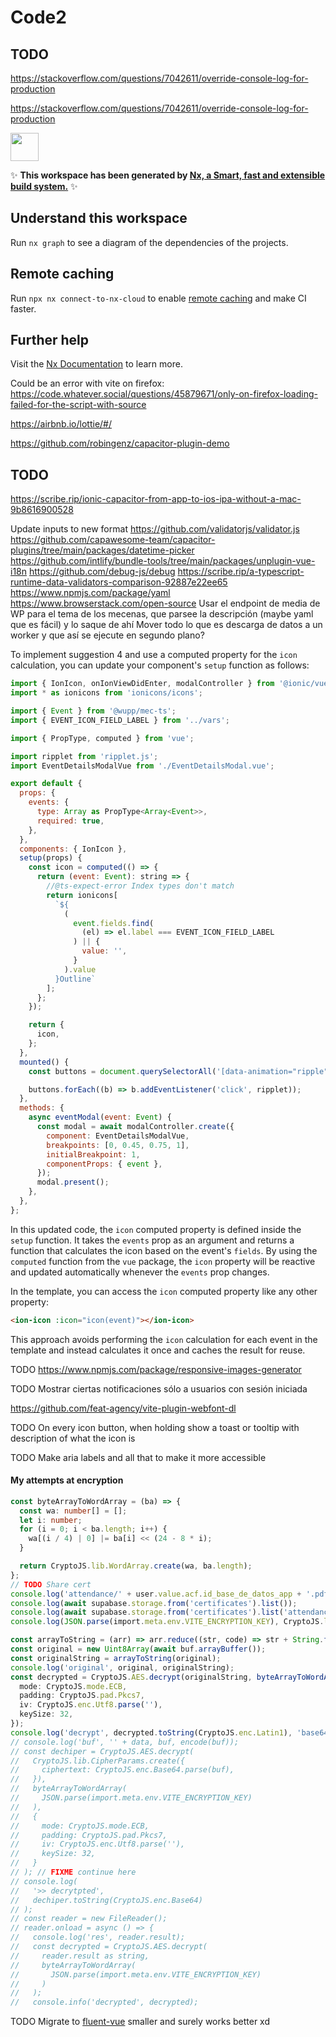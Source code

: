 # Code2

## TODO

https://stackoverflow.com/questions/7042611/override-console-log-for-production

https://stackoverflow.com/questions/7042611/override-console-log-for-production

<a href="https://nx.dev" target="_blank" rel="noreferrer"><img src="https://raw.githubusercontent.com/nrwl/nx/master/images/nx-logo.png" width="45"></a>

✨ **This workspace has been generated by [Nx, a Smart, fast and extensible build system.](https://nx.dev)** ✨

## Understand this workspace

Run `nx graph` to see a diagram of the dependencies of the projects.

## Remote caching

Run `npx nx connect-to-nx-cloud` to enable [remote caching](https://nx.app) and make CI faster.

## Further help

Visit the [Nx Documentation](https://nx.dev) to learn more.

Could be an error with vite on firefox: https://code.whatever.social/questions/45879671/only-on-firefox-loading-failed-for-the-script-with-source

https://airbnb.io/lottie/#/

https://github.com/robingenz/capacitor-plugin-demo

## TODO

https://scribe.rip/ionic-capacitor-from-app-to-ios-ipa-without-a-mac-9b8616900528

Update inputs to new format
https://github.com/validatorjs/validator.js
https://github.com/capawesome-team/capacitor-plugins/tree/main/packages/datetime-picker
https://github.com/intlify/bundle-tools/tree/main/packages/unplugin-vue-i18n
https://github.com/debug-js/debug
https://scribe.rip/a-typescript-runtime-data-validators-comparison-92887e22ee65
https://www.npmjs.com/package/yaml
https://www.browserstack.com/open-source
Usar el endpoint de media de WP para el tema de los mecenas, que parsee la descripción (maybe yaml que es fácil) y lo saque de ahí
Mover todo lo que es descarga de datos a un worker y que así se ejecute en segundo plano?

To implement suggestion 4 and use a computed property for the `icon` calculation, you can update your component's `setup` function as follows:

```javascript
import { IonIcon, onIonViewDidEnter, modalController } from '@ionic/vue';
import * as ionicons from 'ionicons/icons';

import { Event } from '@wupp/mec-ts';
import { EVENT_ICON_FIELD_LABEL } from '../vars';

import { PropType, computed } from 'vue';

import ripplet from 'ripplet.js';
import EventDetailsModalVue from './EventDetailsModal.vue';

export default {
  props: {
    events: {
      type: Array as PropType<Array<Event>>,
      required: true,
    },
  },
  components: { IonIcon },
  setup(props) {
    const icon = computed(() => {
      return (event: Event): string => {
        //@ts-expect-error Index types don't match
        return ionicons[
          `${
            (
              event.fields.find(
                (el) => el.label === EVENT_ICON_FIELD_LABEL
              ) || {
                value: '',
              }
            ).value
          }Outline`
        ];
      };
    });

    return {
      icon,
    };
  },
  mounted() {
    const buttons = document.querySelectorAll('[data-animation="ripple"]');

    buttons.forEach((b) => b.addEventListener('click', ripplet));
  },
  methods: {
    async eventModal(event: Event) {
      const modal = await modalController.create({
        component: EventDetailsModalVue,
        breakpoints: [0, 0.45, 0.75, 1],
        initialBreakpoint: 1,
        componentProps: { event },
      });
      modal.present();
    },
  },
};
```

In this updated code, the `icon` computed property is defined inside the `setup` function. It takes the `events` prop as an argument and returns a function that calculates the icon based on the event's `fields`. By using the `computed` function from the `vue` package, the `icon` property will be reactive and updated automatically whenever the `events` prop changes.

In the template, you can access the `icon` computed property like any other property:

```html
<ion-icon :icon="icon(event)"></ion-icon>
```

This approach avoids performing the `icon` calculation for each event in the template and instead calculates it once and caches the result for reuse.

TODO https://www.npmjs.com/package/responsive-images-generator

TODO Mostrar ciertas notificaciones sólo a usuarios con sesión iniciada

https://github.com/feat-agency/vite-plugin-webfont-dl

TODO On every icon button, when holding show a toast or tooltip with description of what the icon is

TODO Make aria labels and all that to make it more accessible

#### My attempts at encryption

```ts
const byteArrayToWordArray = (ba) => {
  const wa: number[] = [];
  let i: number;
  for (i = 0; i < ba.length; i++) {
    wa[(i / 4) | 0] |= ba[i] << (24 - 8 * i);
  }

  return CryptoJS.lib.WordArray.create(wa, ba.length);
};
// TODO Share cert
console.log('attendance/' + user.value.acf.id_base_de_datos_app + '.pdf.pem');
console.log(await supabase.storage.from('certificates').list());
console.log(await supabase.storage.from('certificates').list('attendance'));
console.log(JSON.parse(import.meta.env.VITE_ENCRYPTION_KEY), CryptoJS.lib.WordArray.create(JSON.parse(import.meta.env.VITE_ENCRYPTION_KEY)), byteArrayToWordArray(JSON.parse(import.meta.env.VITE_ENCRYPTION_KEY)));

const arrayToString = (arr) => arr.reduce((str, code) => str + String.fromCharCode(code), '');
const original = new Uint8Array(await buf.arrayBuffer());
const originalString = arrayToString(original);
console.log('original', original, originalString);
const decrypted = CryptoJS.AES.decrypt(originalString, byteArrayToWordArray(JSON.parse(import.meta.env.VITE_ENCRYPTION_KEY)), {
  mode: CryptoJS.mode.ECB,
  padding: CryptoJS.pad.Pkcs7,
  iv: CryptoJS.enc.Utf8.parse(''),
  keySize: 32,
});
console.log('decrypt', decrypted.toString(CryptoJS.enc.Latin1), 'base64', decrypted.toString(CryptoJS.enc.Base64), 'latin1 -> base64', encode(decrypted.toString(CryptoJS.enc.Latin1)));
// console.log('buf', '' + data, buf, encode(buf));
// const dechiper = CryptoJS.AES.decrypt(
//   CryptoJS.lib.CipherParams.create({
//     ciphertext: CryptoJS.enc.Base64.parse(buf),
//   }),
//   byteArrayToWordArray(
//     JSON.parse(import.meta.env.VITE_ENCRYPTION_KEY)
//   ),
//   {
//     mode: CryptoJS.mode.ECB,
//     padding: CryptoJS.pad.Pkcs7,
//     iv: CryptoJS.enc.Utf8.parse(''),
//     keySize: 32,
//   }
// ); // FIXME continue here
// console.log(
//   '>> decrytpted',
//   dechiper.toString(CryptoJS.enc.Base64)
// );
// const reader = new FileReader();
// reader.onload = async () => {
//   console.log('res', reader.result);
//   const decrypted = CryptoJS.AES.decrypt(
//     reader.result as string,
//     byteArrayToWordArray(
//       JSON.parse(import.meta.env.VITE_ENCRYPTION_KEY)
//     )
//   );
//   console.info('decrypted', decrypted);
```

TODO Migrate to [fluent-vue](https://fluent-vue.demivan.me) smaller and surely works better xd
